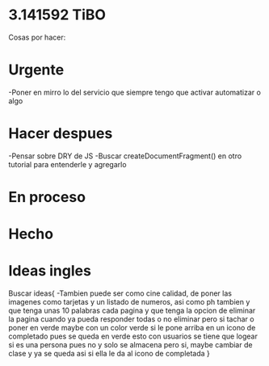 # 3.141592 TiBO 
Cosas por hacer:

# Urgente
-Poner en mirro lo del servicio que siempre tengo que activar automatizar o algo

# Hacer despues
-Pensar sobre DRY de JS
-Buscar  createDocumentFragment() en otro tutorial para entenderle y agregarlo

# En proceso


# Hecho

# Ideas ingles
Buscar ideas{
-Tambien puede ser como cine calidad, de poner las imagenes como tarjetas y un listado de numeros, asi como ph tambien
 y que tenga unas 10 palabras cada pagina y que tenga la opcion de eliminar la pagina cuando ya pueda responder todas
  o no eliminar pero si tachar o poner en verde
  maybe con un color verde si le pone arriba en un icono de completado pues se queda en verde 
   esto con usuarios se tiene que logear si es una persona pues no y solo se almacena
   pero si, maybe cambiar de clase y ya se queda asi si ella le da al icono de completada
}